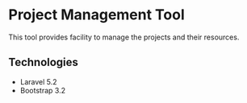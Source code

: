 # Project Management Tool 
This tool provides facility to manage the projects and their resources.

## Technologies
* Laravel 5.2
* Bootstrap 3.2
